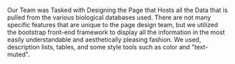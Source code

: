Our Team was Tasked with Designing the Page that Hosts all the Data that is pulled from the various biological databases used. There are not many specific features that are unique to the page design team, but we utilized the bootstrap front-end framework to display all the information in the most easily understandable and aesthetically pleasing fashion.  We used, description lists, tables, and some style tools such as color and "text-muted".

